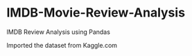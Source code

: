 # IMDB-Movie-Review-Analysis

IMDB Review Analysis using Pandas

Imported the dataset from Kaggle.com
